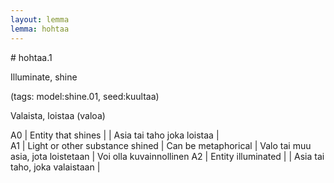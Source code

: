 ```yaml
---
layout: lemma
lemma: hohtaa
---
```


<div class="sense">
# <span class="sensename">hohtaa.1</span>

<span class="description">Illuminate, shine</span>

(tags: model:shine.01, seed:kuultaa)

<span class="description">Valaista, loistaa (valoa)</span>



A0 | Entity that shines |   | Asia tai taho joka loistaa |  
A1 | Light or other substance shined | Can be metaphorical | Valo tai muu asia, jota loistetaan | Voi olla kuvainnollinen
A2 | Entity illuminated |   | Asia tai taho, joka valaistaan |  

</div>

